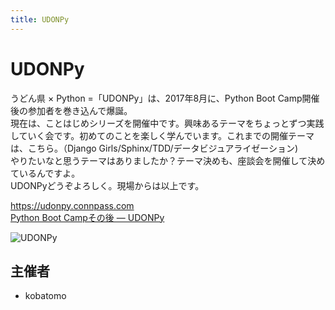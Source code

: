 ```yaml
---
title: UDONPy
---
```


# UDONPy

うどん県 × Python =「UDONPy」は、2017年8月に、Python Boot Camp開催後の参加者を巻き込んで爆誕。  
現在は、ことはじめシリーズを開催中です。興味あるテーマをちょっとずつ実践していく会です。初めてのことを楽しく学んでいます。これまでの開催テーマは、こちら。（Django
Girls/Sphinx/TDD/データビジュアライゼーション)  
やりたいなと思うテーマはありましたか？テーマ決めも、座談会を開催して決めているんですよ。  
UDONPyどうぞよろしく。現場からは以上です。  

https://udonpy.connpass.com  
[Python Boot Campその後 ― UDONPy](https://pyconjp.blogspot.com/2020/12/after-pycamp-udonpy.html)

![UDONPy](/communities/udonpy.png)

## 主催者

- kobatomo
